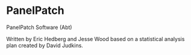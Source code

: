 # PanelPatch

PanelPatch Software (Abt)

Written by Eric Hedberg and Jesse Wood based on a statistical analysis plan created by David Judkins.
